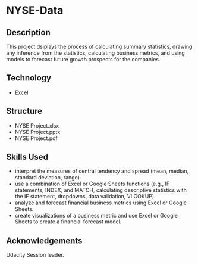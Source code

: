 # NYSE-Data #

## Description
This project dsiplays the process of calculating summary statistics, drawing any inference from the statistics, calculating business metrics, and using models to forecast future growth prospects for the companies. 

## Technology
* Excel

## Structure
* NYSE Project.xlsx
* NYSE Project.pptx
* NYSE Project.pdf

## Skills Used
*  interpret the measures of central tendency and spread (mean, median, standard deviation, range).
*  use a combination of Excel or Google Sheets functions (e.g., IF statements, INDEX, and MATCH, calculating descriptive statistics with the IF statement, dropdowns, data validation, VLOOKUP).
*  analyze and forecast financial business metrics using Excel or Google Sheets.
*  create visualizations of a business metric and use Excel or Google Sheets to create a financial forecast model.

## Acknowledgements
Udacity Session leader.
